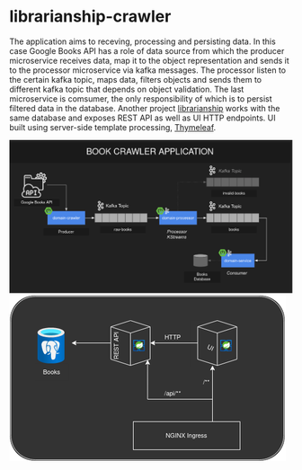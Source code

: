 # librarianship-crawler
  The application aims to receving, processing and persisting data. In this case Google Books API has a role of data source from which the producer microservice
receives data, map it to the object representation and sends it to the processor microservice via kafka messages. The processor listen to the certain kafka topic, maps 
data, filters objects and sends them to different kafka topic that depends on object validation. The last microservice is comsumer, the only responsibility of which is
to persist filtered data in the database.
  Another project [librarianship](https://github.com/Swoq/librarianship) works with the same database and exposes REST API as well as UI HTTP endpoints. UI built 
using server-side template processing, [Thymeleaf](https://www.thymeleaf.org/).

![alt text](crawler.png)
![alt text](librarianship.png)
